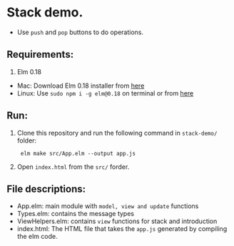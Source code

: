 # Stack demo.

- Use `push` and `pop` buttons to do operations.

## Requirements:

1. Elm 0.18
- Mac: Download Elm 0.18 installer from [here](https://github.com/hellomasaya/elm-programming/blob/master/Elm-Platform-0.18.pkg)
- Linux: Use `sudo npm i -g elm@0.18` on terminal or from [here](https://github.com/elm-lang/elm-platform/releases)   
## Run:

1. Clone this repository and run the following command in `stack-demo/` folder:

        elm make src/App.elm --output app.js
   
2. Open `index.html` from the `src/` forder.

## File descriptions:
- App.elm: main module with `model, view and update` functions
- Types.elm: contains the message types
- ViewHelpers.elm: contains `view` functions for stack and introduction
- index.html: The HTML file that takes the `app.js` generated by compiling the elm code.
